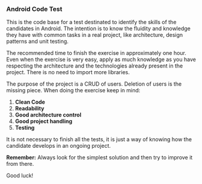 ### Android Code Test
This is the code base for a test destinated to identify the skills of the candidates in Android. The intention is to know the fluidity and knowledge they have with common tasks in a real project, like architecture, design patterns and unit testing.

The recommended time to finish the exercise in approximately one hour. Even when the exercise is very easy, apply as much knowledge as you have respecting the architecture and the technologies already present in the project. There is no need to import more libraries.

The purpose of the project is a CRUD of users. Deletion of users is the missing piece. When doing the exercise keep in mind:

1. **Clean Code**
2. **Readability**
3. **Good architecture control**
3. **Good project handling**
4. **Testing**

It is not necessary to finish all the tests, it is just a way of knowing how the candidate develops in an ongoing project.

**Remember:** Always look for the simplest solution and then try to improve it from there.

Good luck!
